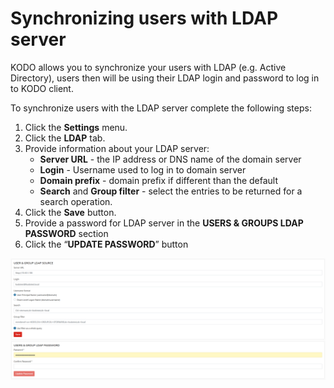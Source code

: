 # Synchronizing users with LDAP server

KODO allows you to synchronize your users with LDAP \(e.g. Active Directory\), users then will be using their LDAP login and password to log in to KODO client.

To synchronize users with the LDAP server complete the following steps:

1. Click the **Settings** menu.
2. Click the **LDAP** tab.
3. Provide information about your LDAP server:
   * **Server URL** - the IP address or DNS name of the domain server
   * **Login** - Username used to log in to domain server
   * **Domain prefix** - domain prefix if different than the default
   * **Search** and **Group filter** - select the entries to be returned for a search operation.
4. Click the **Save** button.
5. Provide a password for LDAP server in the **USERS & GROUPS LDAP PASSWORD** section
6. Click the “**UPDATE PASSWORD**” button

![](../../.gitbook/assets/image%20%2813%29.png)

